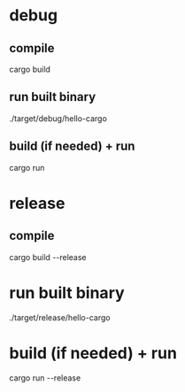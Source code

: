 # debug

## compile
cargo build

## run built binary
./target/debug/hello-cargo

## build (if needed) + run
cargo run


# release

## compile
cargo build --release

# run built binary
./target/release/hello-cargo

# build (if needed) + run
cargo run --release
